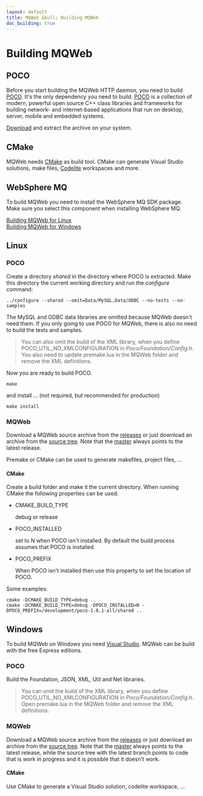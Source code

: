 ```yaml
---
layout: default
title: MQWeb &bull; Building MQWeb
doc_building: true
---
```


Building MQWeb
==============

POCO
----

Before you start building the MQWeb HTTP daemon, you need to build
[POCO](http://www.pocoproject.com). It's the only dependency you need to build.
[POCO](http://www.pocoproject.com) is a collection of modern, powerful open
source C++ class libraries and frameworks for building network- and
internet-based applications that run on desktop, server, mobile and embedded
systems.

[Download](http://pocoproject.org/download/index.html) and extract the
archive on your system.

CMake
-----

MQWeb needs [CMake](https://cmake.org) as build tool. CMake can generate
Visual Studio solutions, make files, [Codelite](http://codelite.org/)
workspaces and more.

WebSphere MQ
------------

To build MQWeb you need to install the WebSphere MQ SDK package. Make sure you
select this component when installing WebSphere MQ.

[Building MQWeb for Linux](#linux)  
[Building MQWeb for Windows](#windows)  

<a name="linux"> </a>

Linux
-----

### POCO

Create a directory *shared* in the directory where POCO is
extracted. Make this directory the current working directory and run the
 *configure* command:

    ../configure --shared --omit=Data/MySQL,Data/ODBC --no-tests --no-samples

The MySQL and ODBC data libraries are omitted because MQWeb doesn't need them. If you only
going to use POCO for MQWeb, there is also no need to build the tests and
samples.

> You can also omit the build of the XML library, when you
> define POCO\_UTIL\_NO\_XMLCONFIGURATION in *Poco/Foundation/Config.h*. You
> also need to update premake.lua in the MQWeb folder and remove the XML
> definitions.

Now you are ready to build POCO.

    make

and install ... (not required, but recommended for production)

    make install

### MQWeb

Download a MQWeb source archive from the
[releases](https://github.com/fbraem/mqweb/releases) or just download an archive
from the [source tree](https://github.com/fbraem/mqweb). Note that the
[master](https://github.com/fbraem/mqweb/tree/master) always points to the
latest release.

Premake or CMake can be used to generate makefiles, project files, ...

#### CMake

Create a build folder and make it the current directory. When running CMake the
following properties can be used:

+ CMAKE_BUILD_TYPE

  debug or release

+ POCO_INSTALLED

  set to N when POCO isn't installed. By default the build process assumes that
  POCO is installed.

+ POCO_PREFIX

  When POCO isn't installed then use this property to set the location of POCO.

Some examples:

````
cmake -DCMAKE_BUILD_TYPE=debug ..  
cmake -DCMAKE_BUILD_TYPE=debug -DPOCO_INSTALLED=N -DPOCO_PREFIX=/development/poco-1.6.1-all/shared ..
````

<a name="windows"> </a>

Windows
-------

To build MQWeb on Windows you need [Visual Studio](http://www.visualstudio.com).
MQWeb can be build with the free Express editions.

### POCO

Build the Foundation, JSON, XML, Util and Net libraries.

> You can omit the build of the XML library, when you
> define POCO\_UTIL\_NO\_XMLCONFIGURATION in *Poco/Foundation/Config.h*. Open
> premake.lua in the MQWeb folder and remove the XML definitions.

### MQWeb

Download a MQWeb source archive from the
[releases](https://github.com/fbraem/mqweb/releases) or just download an archive
from the [source tree](https://github.com/fbraem/mqweb). Note that the
[master](https://github.com/fbraem/mqweb/tree/master) always points to the
latest release, while the source tree with the latest branch points to code
that is work in progress and it is possible that it doesn't work.

#### CMake

Use CMake to generate a Visual Studio solution, codelite workspace, ...
